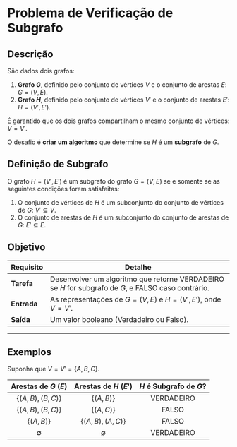 # Problema de Verificação de Subgrafo

## Descrição

São dados dois grafos:
1.  **Grafo $G$**, definido pelo conjunto de vértices $V$ e o conjunto de arestas $E$: $G = (V, E)$.
2.  **Grafo $H$**, definido pelo conjunto de vértices $V'$ e o conjunto de arestas $E'$: $H = (V', E')$.

É garantido que os dois grafos compartilham o mesmo conjunto de vértices: $V = V'$.

O desafio é **criar um algoritmo** que determine se $H$ é um **subgrafo** de $G$.

## Definição de Subgrafo

O grafo $H = (V', E')$ é um subgrafo do grafo $G = (V, E)$ se e somente se as seguintes condições forem satisfeitas:
1.  O conjunto de vértices de $H$ é um subconjunto do conjunto de vértices de $G$: $V' \subseteq V$.
2.  O conjunto de arestas de $H$ é um subconjunto do conjunto de arestas de $G$: $E' \subseteq E$.

## Objetivo

| Requisito | Detalhe |
|---|---|
| **Tarefa** | Desenvolver um algoritmo que retorne $\text{VERDADEIRO}$ se $H$ for subgrafo de $G$, e $\text{FALSO}$ caso contrário. |
| **Entrada** | As representações de $G = (V, E)$ e $H = (V', E')$, onde $V = V'$. |
| **Saída** | Um valor booleano (Verdadeiro ou Falso). |

***

## Exemplos

Suponha que $V = V' = \{A, B, C\}$.

| Arestas de $G$ ($E$) | Arestas de $H$ ($E'$) | $H$ é Subgrafo de $G$? |
|:----------------------:|:---------------------:|:----------------------:|
| $\{(A, B), (B, C)\}$ | $\{(A, B)\}$ | $\text{VERDADEIRO}$ |
| $\{(A, B), (B, C)\}$ | $\{(A, C)\}$ | $\text{FALSO}$ |
| $\{(A, B)\}$ | $\{(A, B), (A, C)\}$ | $\text{FALSO}$ |
| $\emptyset$ | $\emptyset$ | $\text{VERDADEIRO}$ |